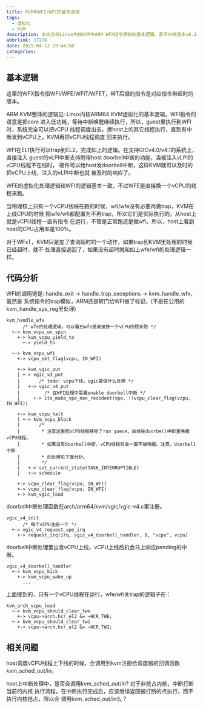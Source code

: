 ```yaml
---
title: KVM中WFI/WFE的基本逻辑
tags:
  - 虚拟化
  - KVM
description: 本文分析Linux内核KVM中ARM WFX指令模拟的基本逻辑。基于内核版本v6.11-rc7。
abbrlink: 17276
date: 2025-04-12 19:44:50
categories:
---
```


基本逻辑
---------

这里的WFX指令指WFI/WFE/WFIT/WFET，带T后缀的指令是对应指令带超时的版本。

ARM KVM整体的逻辑见: Linux内核ARM64 KVM虚拟化的基本逻辑。WFI指令的语意是把core
进入低功耗，等待中断唤醒继续执行，所以，guest里执行到WFI时，系统完全可以把vCPU
线程调度出去，换host上的其它线程执行，直到有中断发到vCPU上，KVM再把vCPU线程调度
回来执行。

WFI在EL1执行可以trap到EL2，完成如上的逻辑。在支持GICv4.0/v4.1的系统上，直接注入
guest的vLPI中断支持附带host doorbell中断的功能，当被注入vLPI的vCPU线程不在线时，
硬件可以给host发doorbell中断，这样KVM就可以及时的把vCPU上线，注入的vLPI中断也就
被及时的响应了。

WFE的虚拟化处理逻辑和WFI的逻辑基本一致，不过WFE是直接换一个vCPU的线程来跑。

当物理核上只有一个vCPU线程在跑的时候，wfi/wfe没有必要再做trap，KVM在上线CPU的时候
把wfe/wfi都配置为不再trap，所以它们是实际执行的。从host上就是vCPU线程一直有指令
在运行，不管是正常跑还是做wfi。所以，host上看到host的CPU占用率是100%。

对于WFxT，KVM只是加了查询超时的一个动作，如果trap到KVM里处理的时候已经超时，就不
处理直接返回了，如果没有超时就和如上wfe/wfi的处理逻辑一样。

代码分析
---------

WFI的调用链是: handle_exit -> handle_trap_exceptions -> kvm_handle_wfx，虽然是
系统指令的trap模拟，ARM还是转门给WFI做了标记。(不是在公用的kvm_handle_sys_reg里处理)
```
kvm_handle_wfx
      /* wfe的处理逻辑，可以看到wfe是直接换一个vCPU线程来跑 */
  +-> kvm_vcpu_on_spin
    +-> kvm_vcpu_yield_to
      +-> yield_to

  +-> kvm_vcpu_wfi
    +-> vcpu_set_flag(vcpu, IN_WFI)

    +-> kvm_vgic_put
    | +-> vgic_v3_put
    |       /* todo: vcpu下线，vgic要做什么处理 */
    |   +-> vgic_v4_put
    |         /* 在WFI处理中需要enable doorbell中断 */
    |     +-> its_make_vpe_non_resident(vpe, !!vcpu_clear_flag(vcpu, IN_WFI))

    +-> kvm_vcpu_halt
    | +-> kvm_vcpu_block
    |       /*
    |        * 注意这里把vCPU线程移除了run queue，后续在doorbell中断里唤醒vCPU线程。
    |        * 如果没有doorbell中断，vCPU线程将会一直不被唤醒。注意，doorbell中断
    |        * 的处理见下面分析。
    |        */
    |   +-> set_current_state(TASK_INTERRUPTIBLE)
    |   +-> schedule

    +-> vcpu_clear_flag(vcpu, IN_WFI)
    +-> vcpu_clear_flag(vcpu, IN_WFI)
    +-> kvm_vgic_load
```

doorbell中断处理函数在arch/arm64/kvm/vgic/vgic-v4.c里注册。
```
vgic_v4_init
      /* 每个vCPU注册一个 */
  +-> vgic_v4_request_vpe_irq
    +-> request_irq(irq, vgic_v4_doorbell_handler, 0, "vcpu", vcpu)
```

doorbell中断处理里出发vCPU上线，vCPU上线后机会马上响应pending的中断。
```
vgic_v4_doorbell_handler
  +-> kvm_vcpu_kick
    +-> kvm_vcpu_wake_up
      ...
```

上面提到的，只有一个vCPU线程在运行，wfe/wfi关trap的逻辑子在：
```
kvm_arch_vcpu_load
  +-> kvm_vcpu_should_clear_twe
    +-> vcpu->arch.hcr_el2 &= ~HCR_TWE;
  +-> kvm_vcpu_should_clear_twi
    +-> vcpu->arch.hcr_el2 &= ~HCR_TWI;
```

相关问题
---------

host调度vCPU线程上下线的时候，会调用到kvm注册给调度器的回调函数kvm_sched_out/in。

host上中断处理中，是否会调用kvm_sched_out/in? 对于非抢占内核，中断打断当前的内核
执行流程，在中断执行完成后，应该继续返回被打断的点执行，而不执行内核抢占，所以会
调用kvm_sched_out/in么？
